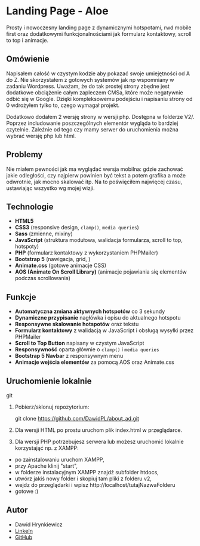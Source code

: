 # Landing Page - Aloe

Prosty i nowoczesny landing page z dynamicznymi hotspotami, rwd mobile first oraz dodatkowymi funkcjonalnościami jak formularz kontaktowy, scroll to top i animacje.

## Omówienie

Napisałem całość w czystym kodzie aby pokazać swoje umiejętności od A do Z. Nie skorzystałem z gotowych systemów jak np wspomniany w zadaniu Wordpress. Uważam, że do tak prostej strony zbędne jest dodatkowe obciążenie całym zapleczem CMSa, które może negatywnie odbić się w Google. Dzięki kompleksowemu podejściu i napisaniu strony od 0 wdrożyłem tylko to, czego wymagał projekt. 

Dodatkowo dodałem 2 wersję strony w wersji php. Dostępna w folderze V2/. Poprzez includowanie poszczególnych elementór wygląda to bardziej czytelnie. Zależnie od tego czy mamy serwer do uruchomienia można wybrać wersję php lub html.

## Problemy

Nie miałem pewności jak ma wyglądać wersja mobilna: gdzie zachować jakie odległości, czy najpierw powinien być tekst a potem grafika a może odwrotnie, jak mocno skalować itp. Na to poświęciłem najwięcej czasu, ustawiając wszystko wg mojej wizji. 

## Technologie

- **HTML5**
- **CSS3** (responsive design, `clamp()`, `media queries`)
- **Sass** (zmienne, mixiny)
- **JavaScript** (struktura modułowa, walidacja formularza, scroll to top, hotspoty)
- **PHP** (formularz kontaktowy z wykorzystaniem PHPMailer)
- **Bootstrap 5** (nawigacja, grid, )
- **Animate.css** (gotowe animacje CSS)
- **AOS (Animate On Scroll Library)** (animacje pojawiania się elementów podczas scrollowania)

## Funkcje

- **Automatyczna zmiana aktywnych hotspotów** co 3 sekundy
- **Dynamiczne przypisanie** nagłówka i opisu do aktualnego hotspotu
- **Responsywne skalowanie hotspotów** oraz tekstu
- **Formularz kontaktowy** z walidacją w JavaScript i obsługą wysyłki przez PHPMailer
- **Scroll to Top Button** napisany w czystym JavaScript
- **Responsywność** oparta głównie o `clamp()` i `media queries`
- **Bootstrap 5 Navbar** z responsywnym menu
- **Animacje wejścia elementów** za pomocą AOS oraz Animate.css

## Uruchomienie lokalnie
git 
1. Pobierz/sklonuj repozytorium:

   git clone https://github.com/DawidPL/about_ad.git

2. Dla wersji HTML po prostu uruchom plik index.html w przeglądarce.

3. Dla wersji PHP potrzebujesz serwera lub możesz uruchomić lokalnie korzystająć np. z XAMPP:
 - po zainstalowaniu uruchom XAMPP,
 - przy Apache klinij "start", 
 - w folderze instalacyjnym XAMPP znajdź subfolder htdocs,
 - utwórz jakiś nowy folder i skopiuj tam pliki z folderu v2,
 - wejdz do przeglądarki i wpisz http://localhost/tutajNazwaFolderu
 - gotowe :) 

## Autor

- Dawid Hrynkiewicz
- [LinkeIn](https://www.linkedin.com/in/dawid-hrynkiewicz/)
- [GitHub](https://github.com/DawidPL)
